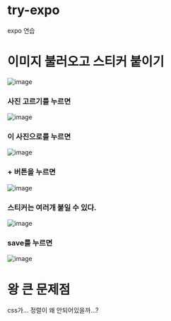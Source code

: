 # try-expo
expo 연습


# 이미지 불러오고 스티커 붙이기

![image](https://user-images.githubusercontent.com/14309582/231915568-f85d81b1-2b80-40e9-8c41-925d40dba21c.png)

### 사진 고르기를 누르면
![image](https://user-images.githubusercontent.com/14309582/231915620-6899081a-951d-46cd-853b-4e5fb2d0479e.png)

### 이 사진으로를 누르면
![image](https://user-images.githubusercontent.com/14309582/231915657-604577e2-9489-4d64-97a5-45f2bd277b70.png)


### + 버튼을 누르면
![image](https://user-images.githubusercontent.com/14309582/231915714-536ae14c-d08f-4a55-8255-66772a5fc468.png)

### 스티커는 여러개 붙일 수 있다. 
![image](https://user-images.githubusercontent.com/14309582/231915773-5706060a-d262-42fb-9481-846b2f26bc4e.png)

### save를 누르면
![image](https://user-images.githubusercontent.com/14309582/231915818-70b69372-4625-43bb-b5c1-81650744eeac.png)


# 왕 큰 문제점
css가... 정렬이 왜 안되어있을까...? 
